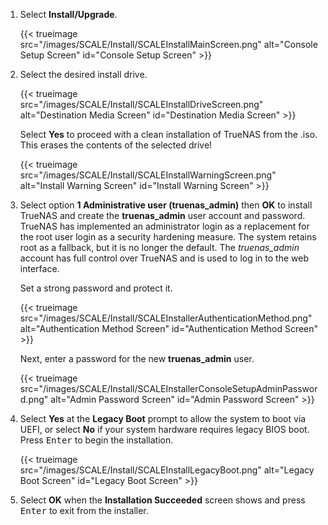 &NewLine;

1. Select **Install/Upgrade**.

   {{< trueimage src="/images/SCALE/Install/SCALEInstallMainScreen.png" alt="Console Setup Screen" id="Console Setup Screen" >}}

2. Select the desired install drive.

   {{< trueimage src="/images/SCALE/Install/SCALEInstallDriveScreen.png" alt="Destination Media Screen" id="Destination Media Screen" >}}

   Select **Yes** to proceed with a clean installation of TrueNAS from the <file>.iso</file>.
   This erases the contents of the selected drive!

   {{< trueimage src="/images/SCALE/Install/SCALEInstallWarningScreen.png" alt="Install Warning Screen" id="Install Warning Screen" >}}

3. Select option **1 Administrative user (truenas_admin)** then **OK** to install TrueNAS and create the **truenas_admin** user account and password.
   TrueNAS has implemented an administrator login as a replacement for the root user login as a security hardening measure.
   The system retains root as a fallback, but it is no longer the default.
   The *truenas_admin* account has full control over TrueNAS and is used to log in to the web interface.
   
   Set a strong password and protect it.

   {{< trueimage src="/images/SCALE/Install/SCALEInstallerAuthenticationMethod.png" alt="Authentication Method Screen" id="Authentication Method Screen" >}}

   Next, enter a password for the new **truenas_admin** user.

   {{< trueimage src="/images/SCALE/Install/SCALEInstallerConsoleSetupAdminPassword.png" alt="Admin Password Screen" id="Admin Password Screen" >}}

4. Select **Yes** at the **Legacy Boot** prompt to allow the system to boot via UEFI, or select **No** if your system hardware requires legacy BIOS boot.
   Press <kbd>Enter</kbd> to begin the installation.

   {{< trueimage src="/images/SCALE/Install/SCALEInstallLegacyBoot.png" alt="Legacy Boot Screen" id="Legacy Boot Screen" >}}

5. Select **OK** when the **Installation Succeeded** screen shows and press <kbd>Enter</kbd> to exit from the installer.